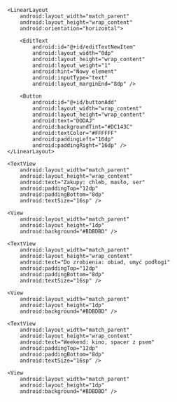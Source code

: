 <?xml version="1.0" encoding="utf-8"?>
<LinearLayout xmlns:android="http://schemas.android.com/apk/res/android"
    android:layout_width="match_parent"
    android:layout_height="match_parent"
    android:orientation="vertical"
    android:padding="16dp">

    <LinearLayout
        android:layout_width="match_parent"
        android:layout_height="wrap_content"
        android:orientation="horizontal">

        <EditText
            android:id="@+id/editTextNewItem"
            android:layout_width="0dp"
            android:layout_height="wrap_content"
            android:layout_weight="1"
            android:hint="Nowy element"
            android:inputType="text"
            android:layout_marginEnd="8dp" />

        <Button
            android:id="@+id/buttonAdd"
            android:layout_width="wrap_content"
            android:layout_height="wrap_content"
            android:text="DODAJ"
            android:backgroundTint="#DC143C"
            android:textColor="#FFFFFF"
            android:paddingLeft="16dp"
            android:paddingRight="16dp" />
    </LinearLayout>

    <TextView
        android:layout_width="match_parent"
        android:layout_height="wrap_content"
        android:text="Zakupy: chleb, masło, ser"
        android:paddingTop="12dp"
        android:paddingBottom="8dp"
        android:textSize="16sp" />

    <View
        android:layout_width="match_parent"
        android:layout_height="1dp"
        android:background="#BDBDBD" />

    <TextView
        android:layout_width="match_parent"
        android:layout_height="wrap_content"
        android:text="Do zrobienia: obiad, umyć podłogi"
        android:paddingTop="12dp"
        android:paddingBottom="8dp"
        android:textSize="16sp" />

    <View
        android:layout_width="match_parent"
        android:layout_height="1dp"
        android:background="#BDBDBD" />

    <TextView
        android:layout_width="match_parent"
        android:layout_height="wrap_content"
        android:text="Weekend: kino, spacer z psem"
        android:paddingTop="12dp"
        android:paddingBottom="8dp"
        android:textSize="16sp" />

    <View
        android:layout_width="match_parent"
        android:layout_height="1dp"
        android:background="#BDBDBD" />

</LinearLayout>
